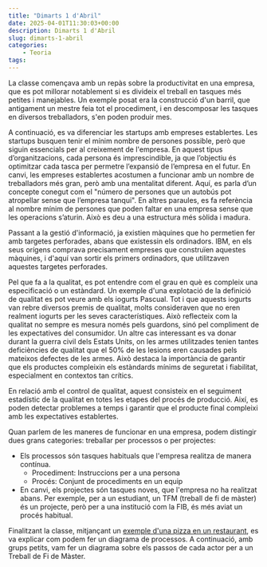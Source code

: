 ```yaml
---
title: "Dimarts 1 d'Abril"
date: 2025-04-01T11:30:03+00:00
description: Dimarts 1 d'Abril
slug: dimarts-1-abril
categories:
    - Teoria
tags:
---
```



La classe començava amb un repàs sobre la productivitat en una empresa, que es pot millorar notablement si es divideix el treball en tasques més petites i manejables. Un exemple posat era la construcció d'un barril, que antigament un mestre feia tot el procediment, i en descomposar les tasques en diversos treballadors, s'en poden produir mes.

A continuació, es va diferenciar les startups amb empreses establertes. Les startups busquen tenir el mínim nombre de persones possible, però que siguin essencials per al creixement de l'empresa. En aquest tipus d’organitzacions, cada persona és imprescindible, ja que l’objectiu és optimitzar cada tasca per permetre l’expansió de l’empresa en el futur. En canvi, les empreses establertes acostumen a funcionar amb un nombre de treballadors més gran, però amb una mentalitat diferent. Aquí, es parla d’un concepte conegut com el "número de persones que un autobús pot atropellar sense que l’empresa tanqui". En altres paraules, es fa referència al nombre mínim de persones que poden faltar en una empresa sense que les operacions s’aturin. Això es deu a una estructura més sòlida i madura.

Passant a la gestió d'informació, ja existien màquines que ho permetien fer amb targetes perforades, abans que existessin els ordinadors. IBM, en els seus orígens comprava precisament empreses que construïen aquestes màquines, i d'aquí van sortir els primers ordinadors, que utilitzaven aquestes targetes perforades.

Pel que fa a la qualitat, es pot entendre com el grau en què es compleix una especificació o un estàndard. Un exemple d'una explotació de la definició de qualitat es pot veure amb els iogurts Pascual. Tot i que aquests iogurts van rebre diversos premis de qualitat, molts consideraven que no eren realment iogurts per les seves característiques. Això reflecteix com la qualitat no sempre es mesura només pels guardons, sinó pel compliment de les expectatives del consumidor. Un altre cas interessant es va donar durant la guerra civil dels Estats Units, on les armes utilitzades tenien tantes deficiències de qualitat que el 50% de les lesions eren causades pels mateixos defectes de les armes. Això destaca la importància de garantir que els productes compleixin els estàndards mínims de seguretat i fiabilitat, especialment en contextos tan crítics.

En relació amb el control de qualitat, aquest consisteix en el seguiment estadístic de la qualitat en totes les etapes del procés de producció. Així, es poden detectar problemes a temps i garantir que el producte final compleixi amb les expectatives establertes.

Quan parlem de les maneres de funcionar en una empresa, podem distingir dues grans categories: treballar per processos o per projectes:
- Els processos són tasques habituals que l'empresa realitza de manera contínua.
	- Procediment: Instruccions per a una persona
	- Procés: Conjunt de procediments en un equip
- En canvi, els projectes són tasques noves, que l'empresa no ha realitzat abans. 
Per exemple, per a un estudiant, un TFM (treball de fi de màster) és un projecte, però per a una institució com la FIB, és més aviat un procés habitual.

Finalitzant la classe, mitjançant un [exemple d'una pizza en un restaurant](https://training-course-material.com/training/BPMN_2.0_Example_-_Pizza), es va explicar com podem fer un diagrama de processos. A continuació, amb grups petits, vam fer un diagrama sobre els passos de cada actor per a un Treball de Fi de Màster.